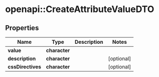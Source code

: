 # openapi::CreateAttributeValueDTO

## Properties
Name | Type | Description | Notes
------------ | ------------- | ------------- | -------------
**value** | **character** |  | 
**description** | **character** |  | [optional] 
**cssDirectives** | **character** |  | [optional] 


